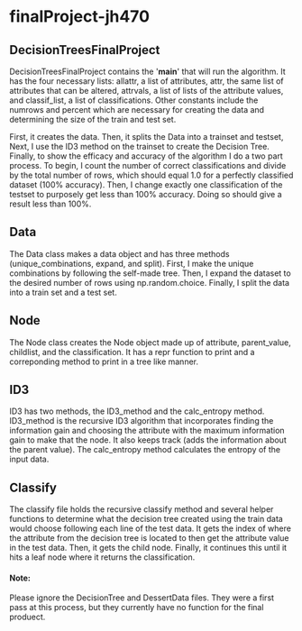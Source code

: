 # finalProject-jh470

## DecisionTreesFinalProject

DecisionTreesFinalProject contains the '__main__' that will run the algorithm. It has the four necessary lists: allattr, a list of attributes, attr, the same list of attributes that can be altered, attrvals, a list of lists of the attribute values, and classif_list, a list of classifications. Other constants include the numrows and percent which are necessary for creating the data and determining the size of the train and test set. 

First, it creates the data. Then, it splits the Data into a trainset and testset, Next, I use the ID3 method on the trainset to create the Decision Tree. Finally, to show the efficacy and accuracy of the algorithm I do a two part process. To begin, I count the number of correct classifications and divide by the total number of rows, which should equal 1.0 for a perfectly classified dataset (100% accuracy). Then, I change exactly one classification of the testset to purposely get less than 100% accuracy. Doing so should give a result less than 100%. 


## Data
The Data class makes a data object and has three methods (unique_combinations, expand, and split). First, I make the unique combinations by following the self-made tree. Then, I expand the dataset to the desired number of rows using np.random.choice. Finally, I split the data into a train set and a test set. 

## Node 
The Node class creates the Node object made up of attribute, parent_value, childlist, and the classification. It has a repr function to print and a correponding method to print in a tree like manner. 

## ID3 
ID3 has two methods, the ID3_method and the calc_entropy method. ID3_method is the recursive ID3 algorithm that incorporates finding the information gain and choosing the attribute with the maximum information gain to make that the node. It also keeps track (adds the information about the parent value). The calc_entropy method calculates the entropy of the input data. 

## Classify
The classify file holds the recursive classify method and several helper functions to determine what the decision tree created using the train data would choose following each line of the test data. It gets the index of where the attribute from the decision tree is located to then get the attribute value in the test data. Then, it gets the child node. Finally, it continues this until it hits a leaf node where it returns the classification. 

#### Note: 
Please ignore the DecisionTree and DessertData files. They were a first pass at this process, but they currently have no function for the final produect.
